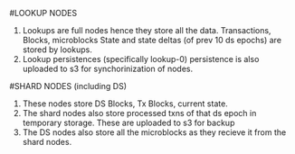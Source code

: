 #LOOKUP NODES

1. Lookups are full nodes hence they store all the data. Transactions, Blocks, microblocks State and state 
deltas (of prev 10 ds epochs) are stored by lookups.
2. Lookup persistences (specifically lookup-0) persistence is also uploaded to s3
for synchorinization of nodes.

#SHARD NODES (including DS)

1. These nodes store DS Blocks, Tx Blocks, current state.
2. The shard nodes also store processed txns of that ds epoch in temporary storage.
These are uploaded to s3 for backup
3. The DS nodes also store all the microblocks as they recieve it from the shard nodes.